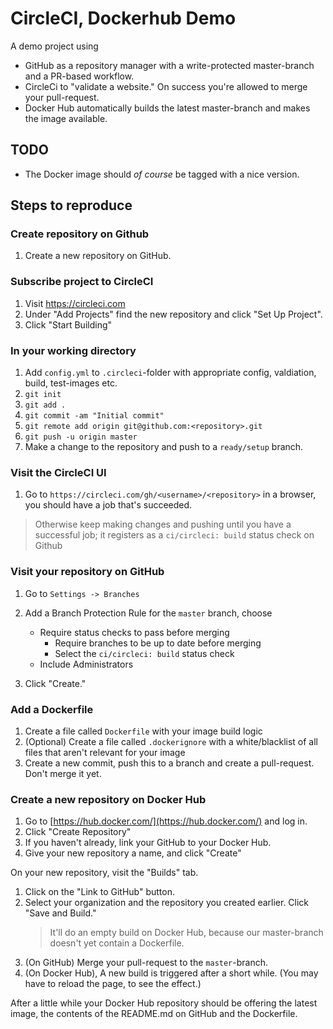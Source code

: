 # CircleCI, Dockerhub Demo

A demo project using

- GitHub as a repository manager with a write-protected master-branch and a PR-based workflow.
- CircleCi to "validate a website." On success you're allowed to merge your pull-request.
- Docker Hub automatically builds the latest master-branch and makes the image available.

## TODO

- The Docker image should _of course_ be tagged with a nice version.

## Steps to reproduce

### Create repository on Github

1. Create a new repository on GitHub.

### Subscribe project to CircleCI

1. Visit https://circleci.com
1. Under "Add Projects" find the new repository and click "Set Up Project".
1. Click "Start Building"

### In your working directory

1. Add `config.yml` to `.circleci`-folder with appropriate config,
    valdiation, build, test-images etc.
1. `git init`
1. `git add .`
1. `git commit -am "Initial commit"`
1. `git remote add origin git@github.com:<repository>.git`
1. `git push -u origin master`
1. Make a change to the repository and push to a `ready/setup` branch.

### Visit the CircleCI UI

1. Go to `https://circleci.com/gh/<username>/<repository>` in a browser,
    you should have a job that's succeeded.

> Otherwise keep making changes and pushing until you have a successful job; it registers as a `ci/circleci: build` status check on Github

### Visit your repository on GitHub

1. Go to `Settings -> Branches`
1. Add a Branch Protection Rule for the `master` branch, choose
    - Require status checks to pass before merging
        - Require branches to be up to date before merging
        - Select the `ci/circleci: build` status check
    - Include Administrators

1. Click "Create."

### Add a Dockerfile

1. Create a file called `Dockerfile` with your image build logic
1. (Optional) Create a file called `.dockerignore` with a white/blacklist of all files that aren't relevant for your image
1. Create a new commit, push this to a branch and create a pull-request. Don't merge it yet.

### Create a new repository on Docker Hub

1. Go to [https://hub.docker.com/](https://hub.docker.com/) and log in.
1. Click "Create Repository"
1. If you haven't already, link your GitHub to your Docker Hub.
1. Give your new repository a name, and click "Create"

On your new repository, visit the "Builds" tab.

1. Click on the "Link to GitHub" button.
1. Select your organization and the repository you created earlier. Click "Save and Build."
    > It'll do an empty build on Docker Hub, because our master-branch doesn't yet contain a Dockerfile.
1. (On GitHub) Merge your pull-request to the `master`-branch.
1. (On Docker Hub), A new build is triggered after a short while. (You may have to reload the page, to see the effect.)

After a little while your Docker Hub repository should be offering the latest image, the contents of the README.md on GitHub and the Dockerfile.
